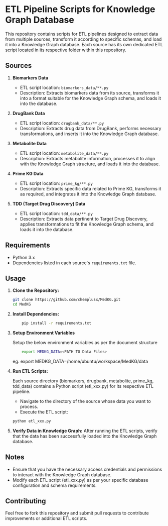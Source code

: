 # ETL Pipeline Scripts for Knowledge Graph Database

This repository contains scripts for ETL pipelines designed to extract data from multiple sources, transform it according to specific schemas, and load it into a Knowledge Graph database. Each source has its own dedicated ETL script located in its respective folder within this repository.

## Sources

1. **Biomarkers Data**
   - ETL script location: `biomarkers_data/**.py`
   - Description: Extracts biomarkers data from its source, transforms it into a format suitable for the Knowledge Graph schema, and loads it into the database.

2. **DrugBank Data**
   - ETL script location: `drugbank_data/**.py`
   - Description: Extracts drug data from DrugBank, performs necessary transformations, and inserts it into the Knowledge Graph database.

3. **Metabolite Data**
   - ETL script location: `metabolite_data/**.py`
   - Description: Extracts metabolite information, processes it to align with the Knowledge Graph structure, and loads it into the database.

4. **Prime KG Data**
   - ETL script location: `prime_kg/**.py`
   - Description: Extracts specific data related to Prime KG, transforms it as required, and integrates it into the Knowledge Graph database.

5. **TDD (Target Drug Discovery) Data**
   - ETL script location: `tdd_data/**.py`
   - Description: Extracts data pertinent to Target Drug Discovery, applies transformations to fit the Knowledge Graph schema, and loads it into the database.

## Requirements

- Python 3.x
- Dependencies listed in each source's `requirements.txt` file.

## Usage

1. **Clone the Repository:**
   ```bash
   git clone https://github.com/chemplusx/MedKG.git
   cd MedKG

2. **Install Dependencies:**

    ```bash
        pip install -r requirements.txt

3. **Setup Environment Variables**

    Setup the below environment variables as per the document structure

    ```bash
        export MEDKG_DATA=<PATH TO Data Files>
    ```

    eg. export MEDKG_DATA=/home/ubuntu/workspace/MedKG/data

4. **Run ETL Scripts:**
    
    Each source directory (biomarkers, drugbank, metabolite, prime_kg, tdd_data) contains a Python script (etl_xxx.py) for its respective ETL pipeline.

    * Navigate to the directory of the source whose data you want to process.
    * Execute the ETL script:
    
    ```bash
    python etl_xxx.py
    
5. **Verify Data in Knowledge Graph:**
    After running the ETL scripts, verify that the data has been successfully loaded into the Knowledge Graph database.

## Notes

* Ensure that you have the necessary access credentials and permissions to interact with the Knowledge Graph database.
* Modify each ETL script (etl_xxx.py) as per your specific database configuration and schema requirements.


## Contributing
Feel free to fork this repository and submit pull requests to contribute improvements or additional ETL scripts.